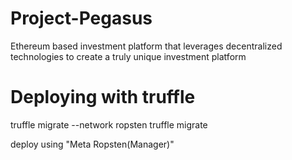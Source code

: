 # Project-Pegasus
Ethereum based investment platform that leverages decentralized technologies to create a truly unique investment platform


# Deploying with truffle
truffle migrate --network ropsten
truffle migrate

deploy using "Meta Ropsten(Manager)"